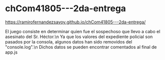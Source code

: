 # chCom41805---2da-entrega

https://ramirofernandezsavoy.github.io/chCom41805---2da-entrega/

El juego consiste en determinar quien fue el sospechoso que llevo a cabo el asesinato del Sr. Héctor.\n
Ya que los valores del expediente policial son pasados por la consola, algunos datos han sido removidos del "console.log".\n
Dichos datos se pueden encontrar comentados al final de app.js